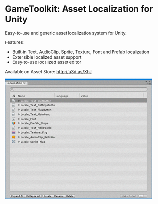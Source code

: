 # GameToolkit: Asset Localization for Unity
Easy-to-use and generic asset localization system for Unity.

Features: 
* Built-in Text, AudioClip, Sprite, Texture, Font and Prefab localization
* Extensible localized asset support
* Easy-to-use localized asset editor

Available on Asset Store: http://u3d.as/XhJ

![Gif](/ReadMeImages/Preview.gif?raw=true "Preview")
